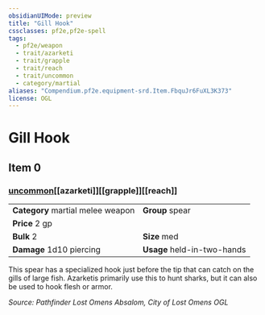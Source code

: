```yaml
---
obsidianUIMode: preview
title: "Gill Hook"
cssclasses: pf2e,pf2e-spell
tags:
  - pf2e/weapon
  - trait/azarketi
  - trait/grapple
  - trait/reach
  - trait/uncommon
  - category/martial
aliases: "Compendium.pf2e.equipment-srd.Item.FbquJr6FuXL3K373"
license: OGL
---
```

# Gill Hook
## Item 0
### [uncommon](uncommon "Uncommon Rarity Trait")[[azarketi]][[grapple]][[reach]]

|  |  |
| -- | -- |
| **Category** martial melee weapon | **Group** spear |
| **Price** 2 gp |  |
| **Bulk** 2 | **Size** med |
| **Damage** 1d10 piercing  | **Usage** held-in-two-hands |



This spear has a specialized hook just before the tip that can catch on the gills of large fish. Azarketis primarily use this to hunt sharks, but it can also be used to hook flesh or armor.

*Source: Pathfinder Lost Omens Absalom, City of Lost Omens*
*OGL*